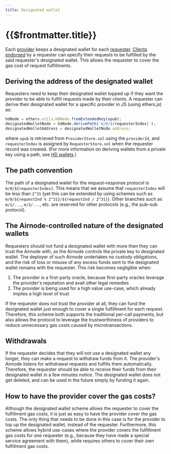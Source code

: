 ```yaml
---
title: Designated wallet
---
```


# {{$frontmatter.title}}

<TocHeader />
<TOC class="table-of-contents" :include-level="[2,3]" />

Each [provider](provider.md) keeps a designated wallet for each [requester](requester.md).
[Clients](client.md) [endorsed](endorsement.md) by a requester can specify their requests to be fulfilled by the said requester's designated wallet.
This allows the requester to cover the gas cost of request fulfillments.

## Deriving the address of the designated wallet

Requesters need to keep their designated wallet topped up if they want the provider to be able to fulfill requests made by their clients.
A requester can derive their designated wallet for a specific provider in JS (using ethers.js) as:

```js
hdNode = ethers.utils.HDNode.fromExtendedKey(xpub);
designatedWalletNode = hdNode.derivePath(`m/0/${requesterIndex}`);
designatedWalletAddress = designatedWalletNode.address;
```

where `xpub` is retrieved from `ProviderStore.sol` using the `providerId`, and `requesterIndex` is assigned by `RequesterStore.sol` when the requester record was created.
(For more information on deriving wallets from a private key using a path, see [HD wallets](https://github.com/ethereumbook/ethereumbook/blob/develop/05wallets.asciidoc#hd_wallets).)

## The path convention

The path of a designated wallet for the request–response protocol is `m/0/${requesterIndex}`.
This means that we assume that `requesterIndex` will be less than `2^31` (yet this can be extended by using schemes such as `m/0/${requestInd % 2^31}/${requestInd / 2^31}`).
Other branches such as `m/1/...`, `m/2/...`, etc. are reserved for other protocols (e.g., the pub–sub protocol).

## The Airnode-controlled nature of the designated wallets

<DesignatedWalletWarning/>

Requesters should not fund a designated wallet with more then they can trust the Airnode with, as the Airnode controls the private key to designated wallet. The deployer of such Airnode undertakes no custody obligations, and the risk of loss or misuse of any excess funds sent to the designated wallet remains with the requester. This risk becomes negligible when:

1. The provider is a first-party oracle, because first-party oracles leverage the provider's reputation and avail other legal remedies
2. The provider is being used for a high value use-case, which already implies a high level of trust

If the requester does not trust the provider at all, they can fund the designated wallet just enough to cover a single fulfillment for each request.
Therefore, this scheme both supports the traditional per-call payments, but also allows the protocol to leverage the trustworthiness of providers to reduce unnecessary gas costs caused by microtransactions.

## Withdrawals

If the requester decides that they will not use a designated wallet any longer, they can make a request to withdraw funds from it.
The provider's Airnode listens for withdrawal requests and fulfills them automatically.
Therefore, the requester should be able to receive their funds from their designated wallet in a few minutes notice.
The designated wallet does not get deleted, and can be used in the future simply by funding it again.

## How to have the provider cover the gas costs?

Although the designated wallet scheme allows the requester to cover the fulfillment gas costs, it is just as easy to have the provider cover the gas costs.
The only thing that needs to be done in this case is for the provider to top up the designated wallet, instead of the requester.
Furthermore, this scheme allows hybrid use-cases where the provider covers the fulfillment gas costs for one requester (e.g., because they have made a special service agreement with them), while requires others to cover their own fulfillment gas costs.
